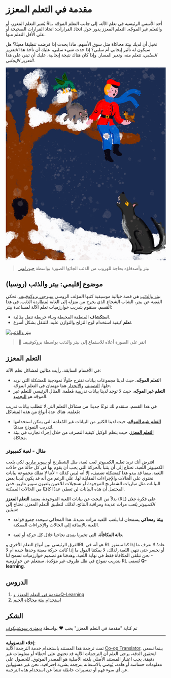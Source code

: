 <!--
CO_OP_TRANSLATOR_METADATA:
{
  "original_hash": "20ca019012b1725de956681d036d8b18",
  "translation_date": "2025-08-29T14:07:35+00:00",
  "source_file": "8-Reinforcement/README.md",
  "language_code": "ar"
}
-->
# مقدمة في التعلم المعزز

يُعتبر التعلم المعزز، أو RL، أحد الأسس الرئيسية في تعلم الآلة، إلى جانب التعلم الموجّه والتعلم غير الموجّه. التعلم المعزز يدور حول اتخاذ القرارات: اتخاذ القرارات الصحيحة أو على الأقل التعلم منها.

تخيل أن لديك بيئة محاكاة مثل سوق الأسهم. ماذا يحدث إذا فرضت تنظيمًا معينًا؟ هل سيكون له تأثير إيجابي أم سلبي؟ إذا حدث شيء سلبي، عليك أن تأخذ هذا _التعزيز السلبي_، تتعلم منه، وتغير المسار. وإذا كان هناك نتيجة إيجابية، عليك أن تبني على هذا _التعزيز الإيجابي_.

![بيتر والذئب](../../../translated_images/peter.779730f9ba3a8a8d9290600dcf55f2e491c0640c785af7ac0d64f583c49b8864.ar.png)

> بيتر وأصدقاؤه بحاجة للهروب من الذئب الجائع! الصورة بواسطة [جين لوبر](https://twitter.com/jenlooper)

## موضوع إقليمي: بيتر والذئب (روسيا)

[بيتر والذئب](https://en.wikipedia.org/wiki/Peter_and_the_Wolf) هي قصة خيالية موسيقية كتبها المؤلف الروسي [سيرجي بروكوفييف](https://en.wikipedia.org/wiki/Sergei_Prokofiev). تحكي القصة عن بيتر، الشاب الشجاع الذي يخرج من منزله إلى الغابة لمطاردة الذئب. في هذا القسم، سنقوم بتدريب خوارزميات تعلم الآلة لمساعدة بيتر:

- **استكشاف** المنطقة المحيطة وبناء خريطة تنقل مثالية.
- **تعلم** كيفية استخدام لوح التزلج والتوازن عليه، للتنقل بشكل أسرع.

[![بيتر والذئب](https://img.youtube.com/vi/Fmi5zHg4QSM/0.jpg)](https://www.youtube.com/watch?v=Fmi5zHg4QSM)

> 🎥 انقر على الصورة أعلاه للاستماع إلى بيتر والذئب بواسطة بروكوفييف

## التعلم المعزز

في الأقسام السابقة، رأيت مثالين لمشاكل تعلم الآلة:

- **التعلم الموجّه**، حيث لدينا مجموعات بيانات تقترح حلولًا نموذجية للمشكلة التي نريد حلها. [التصنيف](../4-Classification/README.md) و[الانحدار](../2-Regression/README.md) هما مهمتان في التعلم الموجّه.
- **التعلم غير الموجّه**، حيث لا توجد لدينا بيانات تدريبية مُعلمة. المثال الرئيسي للتعلم غير الموجّه هو [التجميع](../5-Clustering/README.md).

في هذا القسم، سنقدم لك نوعًا جديدًا من مشاكل التعلم التي لا تتطلب بيانات تدريب مُعلمة. هناك عدة أنواع من هذه المشاكل:

- **[التعلم شبه الموجّه](https://wikipedia.org/wiki/Semi-supervised_learning)**، حيث لدينا الكثير من البيانات غير المُعلمة التي يمكن استخدامها لتدريب النموذج مبدئيًا.
- **[التعلم المعزز](https://wikipedia.org/wiki/Reinforcement_learning)**، حيث يتعلم الوكيل كيفية التصرف من خلال إجراء تجارب في بيئة محاكاة.

### مثال - لعبة كمبيوتر

افترض أنك تريد تعليم الكمبيوتر لعب لعبة، مثل الشطرنج أو [سوبر ماريو](https://wikipedia.org/wiki/Super_Mario). لكي يلعب الكمبيوتر اللعبة، نحتاج إلى أن يتنبأ بالحركة التي يجب أن يقوم بها في كل حالة من حالات اللعبة. بينما قد يبدو هذا كمشكلة تصنيف، إلا أنه ليس كذلك - لأننا لا نملك مجموعة بيانات تحتوي على الحالات والإجراءات المقابلة لها. على الرغم من أنه قد يكون لدينا بعض البيانات مثل مباريات الشطرنج الموجودة أو تسجيلات للاعبين يلعبون سوبر ماريو، فمن المحتمل أن هذه البيانات لن تغطي عددًا كافيًا من الحالات الممكنة.

بدلاً من البحث عن بيانات اللعبة الموجودة، يعتمد **التعلم المعزز** (RL) على فكرة *جعل الكمبيوتر يلعب* مرات عديدة ومراقبة النتائج. لذلك، لتطبيق التعلم المعزز، نحتاج إلى شيئين:

- **بيئة** و**محاكي** يسمحان لنا بلعب اللعبة مرات عديدة. هذا المحاكي سيحدد جميع قواعد اللعبة بالإضافة إلى الحالات والإجراءات الممكنة.

- **دالة المكافأة**، التي تخبرنا بمدى نجاحنا خلال كل حركة أو لعبة.

الفرق الرئيسي بين أنواع التعلم الأخرى وRL هو أنه في RL عادةً لا نعرف ما إذا كنا سنفوز أو نخسر حتى ننهي اللعبة. لذلك، لا يمكننا القول ما إذا كانت حركة معينة وحدها جيدة أم لا - نحن نتلقى المكافأة فقط في نهاية اللعبة. وهدفنا هو تصميم خوارزميات تسمح لنا بتدريب نموذج في ظل ظروف غير مؤكدة. سنتعلم عن خوارزمية RL تُسمى **Q-learning**.

## الدروس

1. [مقدمة في التعلم المعزز وQ-Learning](1-QLearning/README.md)
2. [استخدام بيئة محاكاة الجيم](2-Gym/README.md)

## الشكر

تم كتابة "مقدمة في التعلم المعزز" بحب ♥️ بواسطة [ديمتري سوشنيكوف](http://soshnikov.com)

---

**إخلاء المسؤولية**:  
تمت ترجمة هذا المستند باستخدام خدمة الترجمة الآلية [Co-op Translator](https://github.com/Azure/co-op-translator). بينما نسعى لتحقيق الدقة، يرجى العلم أن الترجمات الآلية قد تحتوي على أخطاء أو معلومات غير دقيقة. يجب اعتبار المستند الأصلي بلغته الأصلية هو المصدر الموثوق. للحصول على معلومات حساسة أو هامة، يُوصى بالاستعانة بترجمة بشرية احترافية. نحن غير مسؤولين عن أي سوء فهم أو تفسيرات خاطئة تنشأ عن استخدام هذه الترجمة.
